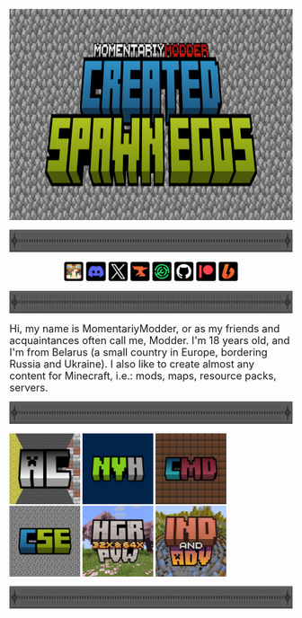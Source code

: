 <p><strong><img src="https://raw.githubusercontent.com/MomentariyModder/branding/main/sites/projects-banner/cse.png" alt="" width="1127" height="376" /></strong></p>
<p><img src="https://raw.githubusercontent.com/MomentariyModder/branding/main/sites/site/line.png" alt="" width="1125" height="40" /></p>
<p style="text-align: center;"><a href="http://momentariymodder.xyz/" target="_blank" rel="noopener noreferrer"><img title="Website" src="https://raw.githubusercontent.com/MomentariyModder/branding/main/sites/links/website.png" alt="Website" width="7%" /></a> <a href="https://discord.com/invite/9XqgjRd" target="_blank" rel="noopener noreferrer"><img title="Discord" src="https://raw.githubusercontent.com/MomentariyModder/branding/main/sites/links/discord.png" alt="Discord" width="7%" /></a> <a href="https://twitter.com/momentariymoder"><img title="X/Twitter" src="https://raw.githubusercontent.com/MomentariyModder/branding/main/sites/links/x.png" alt="X/Twitter" width="7%" /></a> <a href="https://www.curseforge.com/members/momentariymodder" target="_blank" rel="noopener noreferrer"><img title="CurseForge" src="https://raw.githubusercontent.com/MomentariyModder/branding/main/sites/links/curseforge.png" alt="CurseForge" width="7%" /></a> <a href="https://modrinth.com/user/momentariymodder" target="_blank" rel="noopener noreferrer"><img title="Modrinth" src="https://raw.githubusercontent.com/MomentariyModder/branding/main/sites/links/Modrinth.png" alt="Modrinth" width="7%" /></a> <a href="https://github.com/MomentariyModder" target="_blank" rel="noopener noreferrer"><img title="GitHub" src="https://raw.githubusercontent.com/MomentariyModder/branding/main/sites/links/GitHub.png" alt="GitHub" width="7%" /></a> <a href="https://patreon.com/momentariymodder"><img title="Patreon" src="https://raw.githubusercontent.com/MomentariyModder/branding/main/sites/links/patreon.png" alt="Patreon" width="7%" /></a> <a href="https://boosty.to/momentariymodder"><img title="Boosty" src="https://raw.githubusercontent.com/MomentariyModder/branding/main/sites/links/boosty.png" alt="Boosty" width="7%" /></a></p>
<p><img src="https://raw.githubusercontent.com/MomentariyModder/branding/main/sites/site/line.png" alt="" width="1125" height="40" /></p>
<p><a style="text-align: left;"><span style="font-size: 18px;">Hi, my name is MomentariyModder, or as my friends and acquaintances often call me, Modder. I'm 18 years old, and I'm from Belarus (a small country in Europe, bordering Russia and Ukraine). I also like to create almost any content for Minecraft, i.e.: mods, maps, resource packs, servers.</span></a></p>
<p><img src="https://raw.githubusercontent.com/MomentariyModder/branding/main/sites/site/line.png" alt="" width="1125" height="40" /></p>
<p>
<a href="http://momentariymodder.xyz/projects/ma.html"><img src="https://raw.githubusercontent.com/MomentariyModder/branding/main/projects/momentariymodderapplications/avatar.png" width="25%" /></a>
<a href="http://momentariymodder.xyz/projects/nvh.html"><img src="https://raw.githubusercontent.com/MomentariyModder/branding/main/projects/night_vision_helmets/avatar.png" width="25%" /></a>
<a href="http://momentariymodder.xyz/projects/cmd.html"><img src="https://raw.githubusercontent.com/MomentariyModder/branding/main/projects/created_music_discs/avatar.png" width="25%" /></a>
<a href="http://momentariymodder.xyz/projects/cse.html"><img src="https://raw.githubusercontent.com/MomentariyModder/branding/main/projects/created_spawn_eggs/avatar.png" width="25%" /></a>
<a href="http://momentariymodder.xyz/projects/hg.html"><img src="https://raw.githubusercontent.com/MomentariyModder/branding/main/projects/hungerpriview/avatar.png" width="25%" /></a>
<a href="http://momentariymodder.xyz/projects/ianda.html"><img src="https://raw.githubusercontent.com/MomentariyModder/branding/main/projects/industrial_and_adventure/avatar.png" width="25%" /></a>
</p>
<p><img src="https://raw.githubusercontent.com/MomentariyModder/branding/main/sites/site/line.png" alt="" width="1125" height="40" /></p>

